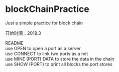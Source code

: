 # blockChainPractice
Just a simple practice for block chain

开始时间：2018.3

README     
    use OPEN to open a port as a server  
    use CONNECT to link two ports as a net   
    use MINE (PORT) DATA to store the data in the chain   
    use SHOW (PORT) to print all blocks the port stores   


